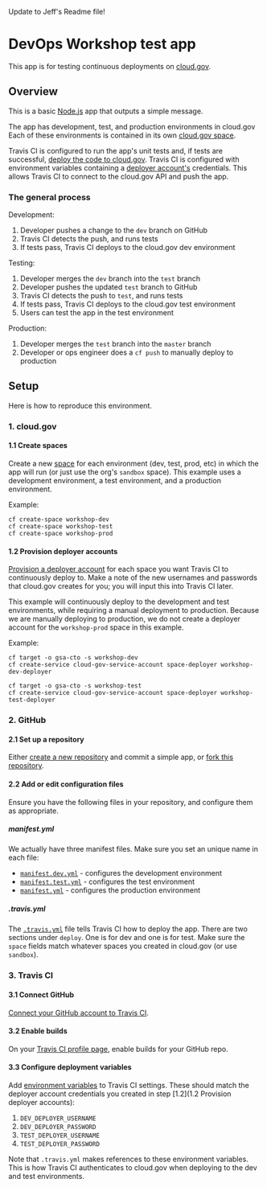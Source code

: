 Update to Jeff's Readme file!

# DevOps Workshop test app

This app is for testing continuous deployments on [cloud.gov](https://cloud.gov).

## Overview

This is a basic [Node.js](https://nodejs.org) app that outputs a simple message.

The app has development, test, and production environments in cloud.gov Each of these environments is contained in its own [cloud.gov space](https://cloud.gov/docs/getting-started/concepts/#spaces).

Travis CI is configured to run the app's unit tests and, if tests are successful, [deploy the code to cloud.gov](https://cloud.gov/docs/apps/continuous-deployment/). Travis CI is configured with environment variables containing a [deployer account's](https://cloud.gov/docs/apps/continuous-deployment/#provisioning-deployment-credentials) credentials. This allows Travis CI to connect to the cloud.gov API and push the app.

### The general process

Development:

1. Developer pushes a change to the `dev` branch on GitHub
2. Travis CI detects the push, and runs tests
3. If tests pass, Travis CI deploys to the cloud.gov dev environment

Testing:

1. Developer merges the `dev` branch into the `test` branch
2. Developer pushes the updated `test` branch to GitHub
3. Travis CI detects the push to `test`, and runs tests
4. If tests pass, Travis CI deploys to the cloud.gov test environment
5. Users can test the app in the test environment

Production:

1. Developer merges the `test` branch into the `master` branch
2. Developer or ops engineer does a `cf push` to manually deploy to production

## Setup

Here is how to reproduce this environment.

### 1. cloud.gov

#### 1.1 Create spaces

Create a new [space](https://cloud.gov/docs/getting-started/concepts/#spaces) for each environment (dev, test, prod, etc) in which the app will run (or just use the org's `sandbox` space). This example uses a development environment, a test environment, and a production environment.

Example:

```
cf create-space workshop-dev
cf create-space workshop-test
cf create-space workshop-prod
```

#### 1.2 Provision deployer accounts

[Provision a deployer account](https://cloud.gov/docs/apps/continuous-deployment/#provisioning-deployment-credentials) for each space you want Travis CI to continuously deploy to. Make a note of the new usernames and passwords that cloud.gov creates for you; you will input this into Travis CI later.

This example will continuously deploy to the development and test environments, while requiring a manual deployment to production. Because we are manually deploying to production, we do not create a deployer account for the `workshop-prod` space in this example.

Example:
```
cf target -o gsa-cto -s workshop-dev
cf create-service cloud-gov-service-account space-deployer workshop-dev-deployer

cf target -o gsa-cto -s workshop-test
cf create-service cloud-gov-service-account space-deployer workshop-test-deployer
```

### 2. GitHub

#### 2.1 Set up a repository

Either [create a new repository](https://help.github.com/articles/create-a-repo/) and commit a simple app, or [fork this repository](https://help.github.com/articles/fork-a-repo/).

#### 2.2 Add or edit configuration files

Ensure you have the following files in your repository, and configure them as appropriate.

##### manifest.yml

We actually have three manifest files. Make sure you set an unique name in each file:

* [`manifest.dev.yml`](manifest.dev.yml) - configures the development environment
* [`manifest.test.yml`](manifest.test.yml) - configures the test environment
* [`manifest.yml`](manifest.yml) - configures the production environment

##### .travis.yml

The [`.travis.yml`](.travis.yml) file tells Travis CI how to deploy the app. There are two sections under `deploy`. One is for dev and one is for test. Make sure the `space` fields match whatever spaces you created in cloud.gov (or use `sandbox`).

### 3. Travis CI

#### 3.1 Connect GitHub

[Connect your GitHub account to Travis CI](https://docs.travis-ci.com/user/for-beginners).

#### 3.2 Enable builds

On your [Travis CI profile page](https://travis-ci.org/profile), enable builds for your GitHub repo.

#### 3.3 Configure deployment variables

Add [environment variables](https://docs.travis-ci.com/user/environment-variables/#Defining-Variables-in-Repository-Settings) to Travis CI settings. These should match the deployer account credentials you created in step [1.2](1.2 Provision deployer accounts):
  1. `DEV_DEPLOYER_USERNAME`
  2. `DEV_DEPLOYER_PASSWORD`
  3. `TEST_DEPLOYER_USERNAME`
  4. `TEST_DEPLOYER_PASSWORD`

Note that `.travis.yml` makes references to these environment variables. This is how Travis CI authenticates to cloud.gov when deploying to the dev and test environments.
